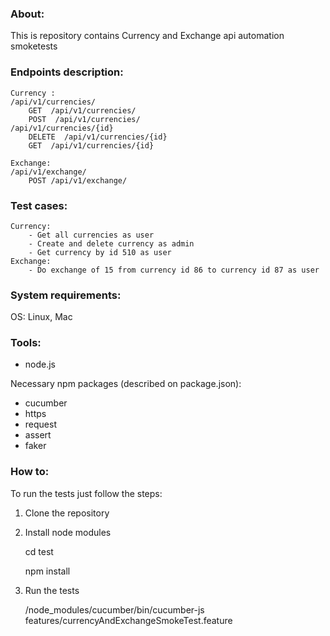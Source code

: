 ### About:
This is repository contains Currency and Exchange api automation smoketests

### Endpoints description:

    Currency :
    /api/v1/currencies/
    	GET  /api/v1/currencies/
    	POST  /api/v1/currencies/
    /api/v1/currencies/{id}
        DELETE  /api/v1/currencies/{id}
        GET  /api/v1/currencies/{id}

    Exchange:
    /api/v1/exchange/
        POST /api/v1/exchange/

### Test cases:
    Currency:
        - Get all currencies as user
        - Create and delete currency as admin
        - Get currency by id 510 as user
    Exchange:
        - Do exchange of 15 from currency id 86 to currency id 87 as user

### System requirements:
OS: Linux, Mac

### Tools:
- 	 node.js

Necessary npm packages (described on package.json):
- 	cucumber
- 	https
-   request
-   assert
-   faker

### How to:
To run the tests just follow the steps:

1) Clone the repository
2) Install node modules

    cd test
    
    npm install

3) Run the tests


    /node_modules/cucumber/bin/cucumber-js features/currencyAndExchangeSmokeTest.feature


